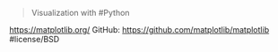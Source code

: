 > Visualization with #Python 

https://matplotlib.org/
GitHub: https://github.com/matplotlib/matplotlib #license/BSD